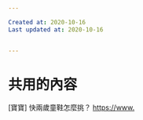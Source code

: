 ```yaml
---

Created at: 2020-10-16
Last updated at: 2020-10-16


---
```


# 共用的內容


\[寶寶\] 快兩歲童鞋怎麼挑？
<https://>[www.](http://www.ptt.cc/bbs/BabyMother/M.1602768630.A.888.html)

